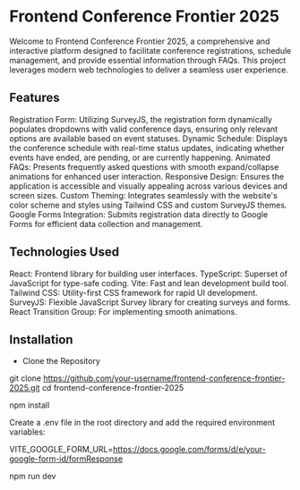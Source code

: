 # Frontend Conference Frontier 2025
Welcome to Frontend Conference Frontier 2025, a comprehensive and interactive platform designed to facilitate conference registrations, schedule management, and provide essential information through FAQs. This project leverages modern web technologies to deliver a seamless user experience.

## Features
Registration Form: Utilizing SurveyJS, the registration form dynamically populates dropdowns with valid conference days, ensuring only relevant options are available based on event statuses.
Dynamic Schedule: Displays the conference schedule with real-time status updates, indicating whether events have ended, are pending, or are currently happening.
Animated FAQs: Presents frequently asked questions with smooth expand/collapse animations for enhanced user interaction.
Responsive Design: Ensures the application is accessible and visually appealing across various devices and screen sizes.
Custom Theming: Integrates seamlessly with the website's color scheme and styles using Tailwind CSS and custom SurveyJS themes.
Google Forms Integration: Submits registration data directly to Google Forms for efficient data collection and management.

## Technologies Used
React: Frontend library for building user interfaces.
TypeScript: Superset of JavaScript for type-safe coding.
Vite: Fast and lean development build tool.
Tailwind CSS: Utility-first CSS framework for rapid UI development.
SurveyJS: Flexible JavaScript Survey library for creating surveys and forms.
React Transition Group: For implementing smooth animations.

## Installation

- Clone the Repository

git clone https://github.com/your-username/frontend-conference-frontier-2025.git
cd frontend-conference-frontier-2025


npm install

Create a .env file in the root directory and add the required environment variables:

VITE_GOOGLE_FORM_URL=https://docs.google.com/forms/d/e/your-google-form-id/formResponse

npm run dev